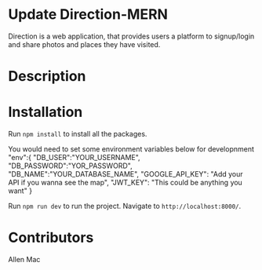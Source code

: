 # Update Direction-MERN 

Direction is a web application, that provides users a platform to signup/login and share photos and places they have visited.

# Description


# Installation

Run `npm install` to install all the packages. 

You would need to set some environment variables below for developnment
"env":{
        "DB_USER":"YOUR_USERNAME",
        "DB_PASSWORD":"YOR_PASSWORD",
        "DB_NAME":"YOUR_DATABASE_NAME",
        "GOOGLE_API_KEY": "Add your API if you wanna see the map",
        "JWT_KEY": "This could be anything you want"
    }

Run `npm run dev` to run the project. Navigate to `http://localhost:8000/`.

# Contributors

Allen Mac
